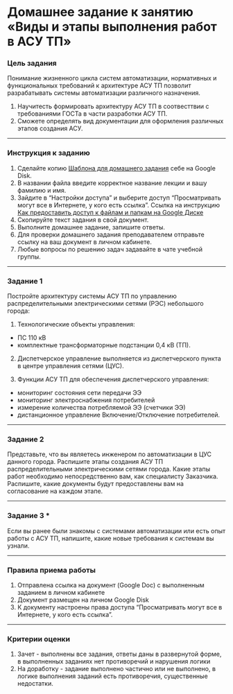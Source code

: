 # Домашнее задание к занятию «Виды и этапы выполнения работ в АСУ ТП»

### Цель задания

Понимание жизненного цикла систем автоматизации, нормативных и функциональных требований к архитектуре АСУ ТП позволит разрабатывать системы автоматизации различного назначения.

1. Научитесть формировать архитектуру АСУ ТП в соотвесттвии с требованиями ГОСТа в части разработки АСУ ТП.
2. Сможете определять вид документации для оформления различных этапов создания АСУ.

------

### Инструкция к заданию

1. Сделайте копию [Шаблона для домашнего задания](https://docs.google.com/document/d/1hR8muh0n0F5McdLuN4lteM5zFuaWV7Ik3mLITp19uyI/edit?usp=sharing) себе на Google Disk.
2. В названии файла введите корректное название лекции и вашу фамилию и имя.
3. Зайдите в “Настройки доступа” и выберите доступ “Просматривать могут все в Интернете, у кого есть ссылка”. Ссылка на инструкцию [Как предоставить доступ к файлам и папкам на Google Диске](https://support.google.com/docs/answer/2494822?hl=ru&co=GENIE.Platform%3DDesktop)
4. Скопируйте текст задания в свой документ.
5. Выполните домашнее задание, запишите ответы.
6. Для проверки домашнего задания преподавателем отправьте ссылку на ваш документ в личном кабинете.
7. Любые вопросы по решению задач задавайте в чате учебной группы.

------
### Задание 1

Постройте архитектуру системы АСУ ТП по управлению распределительными электрическими сетями (РЭС) небольшого города:
1. Технологические объекты управления:
- ПС 110 кВ
- комплектные трансформаторные подстанции 0,4 кВ (ТП).

2. Диспетчерское управление выполняется из диспетчерского пункта в центре управления сетями (ЦУС).

3. Функции АСУ ТП для обеспечения диспетчерского управления:
- мониторинг состояния сети передачи ЭЭ
- мониторинг электроснабжения потребителей 
- измерение количества потребляемой ЭЭ (счетчики ЭЭ)
- дистанционное управление Включение/Отключение потребителей.

------

### Задание 2

Представьте, что вы являетесь инженером по автоматизации в ЦУС данного города.
Распишите этапы создания АСУ ТП распределительными электрическими сетями города. 
Какие этапы работ необходимо непосредственно вам, как специалисту Заказчика. 
Распишите, какие документы будут предоставлены вам на согласование на каждом этапе. 

------

### Задание 3 *

Если вы ранее были знакомы с системами автоматизации или есть опыт работы с АСУ ТП, напишите, какие новые требования к системам вы узнали.

------

### Правила приема работы

1. Отправлена ссылка на документ (Google Doc) с выполненным заданием в личном кабинете
2. Документ размещен на личном Google Disk
3. К документу настроены права доступа “Просматривать могут все в Интернете, у кого есть ссылка”.

------

### Критерии оценки

1. Зачет - выполнены все задания, ответы даны в развернутой форме, в выполненных заданиях нет противоречий и нарушения логики
2. На доработку - задание выполнено частично или не выполнено, в логике выполнения заданий есть противоречия, существенные недостатки.
